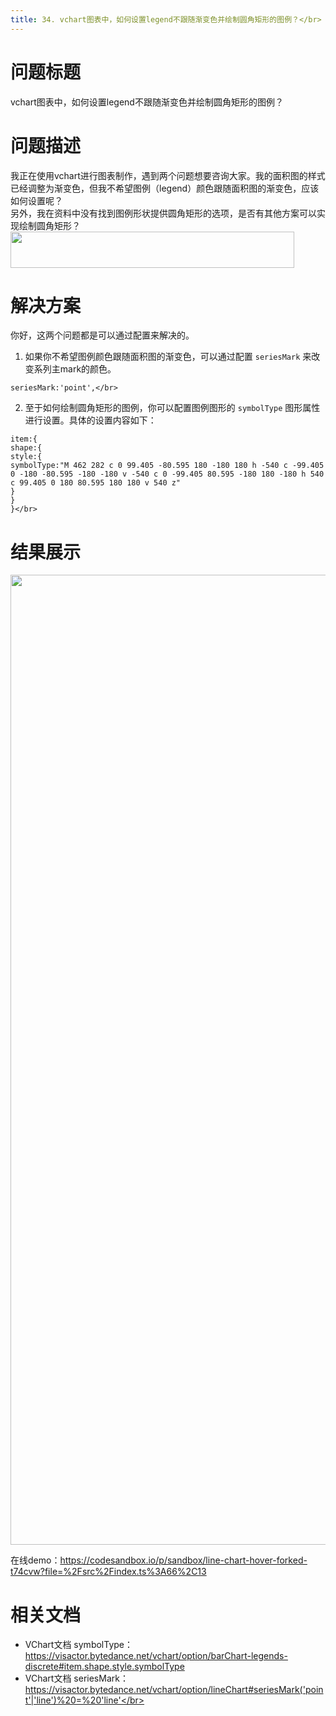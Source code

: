 ```yaml
---
title: 34. vchart图表中，如何设置legend不跟随渐变色并绘制圆角矩形的图例？</br>
---
```

# 问题标题

vchart图表中，如何设置legend不跟随渐变色并绘制圆角矩形的图例？</br>


# 问题描述

我正在使用vchart进行图表制作，遇到两个问题想要咨询大家。我的面积图的样式已经调整为渐变色，但我不希望图例（legend）颜色跟随面积图的渐变色，应该如何设置呢？</br>
另外，我在资料中没有找到图例形状提供圆角矩形的选项，是否有其他方案可以实现绘制圆角矩形？</br>
<img src='https://cdn.jsdelivr.net/gh/xuanhun/articles/visactor/img/TFbYbgHspolkO9x8mfTcuxczn06.gif' alt='' width='454' height='58'>

# 解决方案

你好，这两个问题都是可以通过配置来解决的。</br>
1. 如果你不希望图例颜色跟随面积图的渐变色，可以通过配置 `seriesMark` 来改变系列主mark的颜色。</br>
```
seriesMark:'point',</br>
```
2. 至于如何绘制圆角矩形的图例，你可以配置图例图形的 `symbolType` 图形属性进行设置。具体的设置内容如下：</br>
```
item:{
shape:{
style:{
symbolType:"M 462 282 c 0 99.405 -80.595 180 -180 180 h -540 c -99.405 0 -180 -80.595 -180 -180 v -540 c 0 -99.405 80.595 -180 180 -180 h 540 c 99.405 0 180 80.595 180 180 v 540 z"
}
}
}</br>
```
# 结果展示

<img src='https://cdn.jsdelivr.net/gh/xuanhun/articles/visactor/img/M0wpboAgPofnU0xoJo7cQcjansV.gif' alt='' width='1720' height='1552'>

在线demo：https://codesandbox.io/p/sandbox/line-chart-hover-forked-t74cvw?file=%2Fsrc%2Findex.ts%3A66%2C13</br>
# 相关文档

*  VChart文档 symbolType：https://visactor.bytedance.net/vchart/option/barChart-legends-discrete#item.shape.style.symbolType</br>
*  VChart文档 seriesMark：https://visactor.bytedance.net/vchart/option/lineChart#seriesMark('point'|'line')%20=%20'line'</br>

